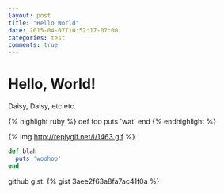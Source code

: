 ```yaml
---
layout: post
title: "Hello World"
date: 2015-04-07T10:52:17-07:00
categories: test
comments: true
---
```


# Hello, World!

Daisy, Daisy, etc etc.

{% highlight ruby %}
def foo
  puts 'wat'
end
{% endhighlight %}

{% img http://replygif.net/i/1463.gif %}

<!-- more -->

```ruby
def blah
  puts 'woohoo'
end
```

github gist:
{% gist 3aee2f63a8fa7ac41f0a %}
